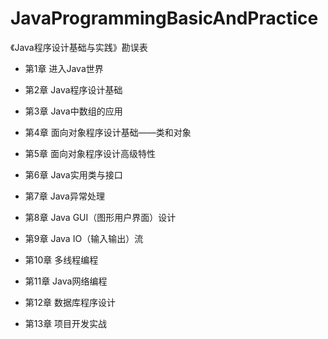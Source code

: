 # JavaProgrammingBasicAndPractice
《Java程序设计基础与实践》勘误表

* 第1章 进入Java世界

* 第2章 Java程序设计基础

* 第3章 Java中数组的应用

* 第4章 面向对象程序设计基础——类和对象

* 第5章 面向对象程序设计高级特性

* 第6章 Java实用类与接口

* 第7章 Java异常处理

* 第8章 Java GUI（图形用户界面）设计

* 第9章 Java IO（输入输出）流

* 第10章 多线程编程

* 第11章 Java网络编程

* 第12章 数据库程序设计

* 第13章 项目开发实战

